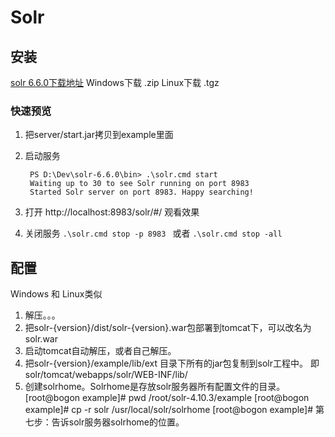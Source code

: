 # Solr


## 安装

[solr 6.6.0下载地址](http://www.apache.org/dyn/closer.lua/lucene/solr/6.6.0)
Windows下载 .zip
Linux下载 .tgz

### 快速预览

1. 把server/start.jar拷贝到example里面
2. 启动服务  

        PS D:\Dev\solr-6.6.0\bin> .\solr.cmd start
        Waiting up to 30 to see Solr running on port 8983
        Started Solr server on port 8983. Happy searching!
3. 打开 http://localhost:8983/solr/#/ 观看效果
4. 关闭服务 `.\solr.cmd stop -p 8983 ` 或者 `.\solr.cmd stop -all `

## 配置 

Windows 和 Linux类似
1. 解压。。。
2. 把solr-{version}/dist/solr-{version}.war包部署到tomcat下，可以改名为solr.war
3. 启动tomcat自动解压，或者自己解压。
4. 把solr-{version}/example/lib/ext 目录下所有的jar包复制到solr工程中。
    即solr/tomcat/webapps/solr/WEB-INF/lib/
5. 创建solrhome。Solrhome是存放solr服务器所有配置文件的目录。
[root@bogon example]# pwd
/root/solr-4.10.3/example
[root@bogon example]# cp -r solr /usr/local/solr/solrhome
[root@bogon example]# 
第七步：告诉solr服务器solrhome的位置。
